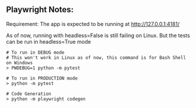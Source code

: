 ## Playwright Notes:

Requirement: The app is expected to be running at http://127.0.0.1:4181/

As of now, running with headless=False is still failing on Linux.
But the tests can be run in headless=True mode

```
# To run in DEBUG mode
# This won't work in Linux as of now, this command is for Bash Shell on Windows
> PWDEBUG=1 python -m pytest
```
```
# To run in PRODUCTION mode
> python -m pytest
```
```
# Code Generation
> python -m playwright codegen
```